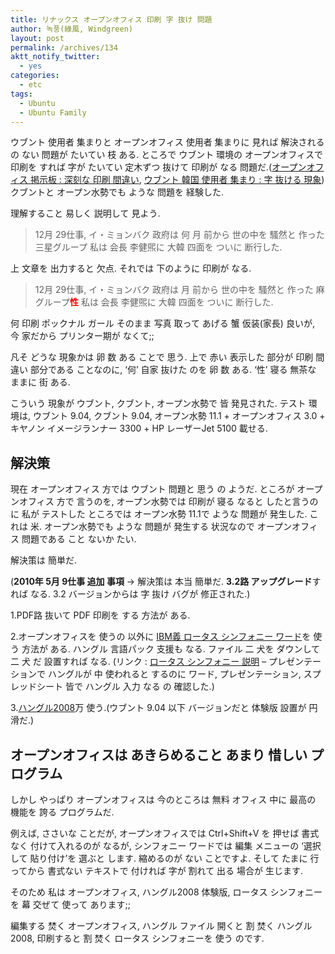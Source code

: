 ```yaml
---
title: リナックス オープンオフィス 印刷 字 抜け 問題
author: 녹풍(綠風, Windgreen)
layout: post
permalink: /archives/134
aktt_notify_twitter:
  - yes
categories:
  - etc
tags:
  - Ubuntu
  - Ubuntu Family
---
```

ウブント 使用者 集まりと オープンオフィス 使用者 集まりに 見れば 解決されるの ない 問題が たいてい 枝 ある. ところで ウブント 環境の オープンオフィスで 印刷を すれば 字が たいてい 定木ずつ 抜けて 印刷が なる 問題だ.(<a href="http://openoffice.or.kr/forums/viewtopic.php?p=9416" target="_blank" class="broken_link">オープンオフィス 掲示板 : 深刻な 印刷 間違い</a>, <a href="http://www.ubuntu.or.kr/viewtopic.php?p=15008" target="_blank">ウブント 韓国 使用者 集まり : 字 抜ける 現象</a>) クブントと オープン水勢でも ような 問題を 経験した.

理解すること 易しく 説明して 見よう.

> 12月 29仕事, イ・ミョンバク 政府は 何 月 前から 世の中を 騷然と 作った 三星グループ 私は 会長 李健煕に 大韓 四面を ついに 断行した.

上 文章を 出力すると 欠点. それでは 下のように 印刷が なる.

> 12月 29仕事, イ・ミョンバク 政府は <span style="background-color: #ff0000;"> </span>月 前から 世の中を 騷然と 作った 麻 グループ<span style="font-weight: bold; color: #ff0000;">性</span> 私は 会長 李健煕に 大韓 四面を ついに 断行した.

何 印刷 ポックナル ガール そのまま 写真 取って あげる 蟹 仮装(家長) 良いが, 今 家だから プリンター期が なくて;;

凡そ どうな 現象かは 卵 数 ある ことで 思う. 上で 赤い 表示した 部分が 印刷 間違い 部分である ことなのに, &#8216;何&#8217; 自家 抜けた のを 卵 数 ある. &#8216;性&#8217; 寝る 無茶な ままに 街 ある.

こういう 現象が ウブント, クブント, オープン水勢で 皆 発見された. テスト 環境は, ウブント 9.04, クブント 9.04, オープン水勢 11.1 + オープンオフィス 3.0 + キヤノン イメージランナー 3300 + HP レーザーJet 5100 載せる.

## 解決策

現在 オープンオフィス 方では ウブント 問題と 思う の ようだ. ところが オープンオフィス 方で 言うのを, オープン水勢では 印刷が 寝る なると したと言うのに 私が テストした ところでは オープン水勢 11.1で ような 問題が 発生した. これは 米. オープン水勢でも ような 問題が 発生する 状況なので オープンオフィス 問題である こと ないか たい.

解決策は 簡単だ.

(**2010年 5月 9仕事 追加 事項** -> 解決策は 本当 簡単だ. **3.2路 アップグレード**すれば なる. 3.2 バージョンからは 字 抜け バグが 修正された.)

1.PDF路 抜いて PDF 印刷を する 方法が ある.

2.オープンオフィスを 使うの 以外に <a href="http://www-03.ibm.com/software/products/jp/ja/lotusymp/" target="_blank">IBM義 ロータス シンフォニー ワード</a>を 使う 方法が ある. ハングル 言語パック 支援も なる. ファイル 二 犬を ダウンして 二 犬 だ 設置すれば なる. (リンク : <a href="http://myubuntu.tistory.com/entry/%EA%B7%B8%EA%B0%80-%EC%99%94%EB%8B%A4-IBM-%EB%A1%9C%ED%84%B0%EC%8A%A4-%EC%8B%AC%ED%8F%AC%EB%8B%88-13" target="_blank">ロータス シンフォニー 説明</a> &#8211; プレゼンテーションで ハングルが 中 使われると するのに ワード, プレゼンテーション, スプレッドシート 皆で ハングル 入力 なる の 確認した.)

3.<a href="http://www.hancom.co.kr/downLoad.downPU.do?mcd=003" target="_blank">ハングル2008</a>万 使う.(ウブント 9.04 以下 バージョンだと 体験版 設置が 円滑だ.)

## オープンオフィスは あきらめること あまり 惜しい プログラム

しかし やっぱり オープンオフィスは 今のところは 無料 オフィス 中に 最高の 機能を 誇る プログラムだ.

例えば, ささいな ことだが, オープンオフィスでは Ctrl+Shift+V を 押せば 書式 なく 付けて入れるのが なるが, シンフォニー ワードでは 編集 メニューの &#8216;選択して 貼り付け&#8217;を 選ぶと します. 縮めるのが ない ことですよ. そして たまに 行ってから 書式ない テキストで 付ければ 字が 割れて 出る 場合が 生じます.

そのため 私は オープンオフィス, ハングル2008 体験版, ロータス シンフォニーを 幕 交ぜて 使って あります;;

編集する 焚く オープンオフィス, ハングル ファイル 開くと 割 焚く ハングル2008, 印刷すると 割 焚く ロータス シンフォニーを 使う のです.